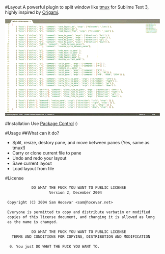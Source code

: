 #Layout
A powerful plugin to split window like [tmux](https://github.com/ThomasAdam/tmux) for Sublime Text 3, highly inspired by [Origami](https://github.com/SublimeText/Origami).

![Example](https://raw.githubusercontent.com/loggerhead/Layout/master/artwork/example.gif)

#Installation
Use [Package Control](https://packagecontrol.io/) :)

#Usage
##What can it do?
* Split, resize, destory pane, and move between panes (Yes, same as tmux!)
* Carry or clone current file to pane
* Undo and redo your layout
* Save current layout
* Load layout from file

#License
```
            DO WHAT THE FUCK YOU WANT TO PUBLIC LICENSE
                    Version 2, December 2004

 Copyright (C) 2004 Sam Hocevar <sam@hocevar.net>

 Everyone is permitted to copy and distribute verbatim or modified
 copies of this license document, and changing it is allowed as long
 as the name is changed.

            DO WHAT THE FUCK YOU WANT TO PUBLIC LICENSE
   TERMS AND CONDITIONS FOR COPYING, DISTRIBUTION AND MODIFICATION

  0. You just DO WHAT THE FUCK YOU WANT TO.
```
